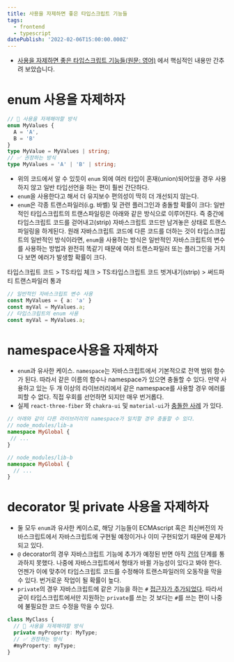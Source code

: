 ```yaml
---
title: 사용을 자제하면 좋은 타입스크립트 기능들
tags:
  - frontend
  - typescript
datePublish: '2022-02-06T15:00:00.000Z'
---
```


* [사용을 자제하면 좋은 타입스크립트 기능들(원문: 영어)](https://www.executeprogram.com/blog/typescript-features-to-avoid "") 에서 핵심적인 내용만 간추려 보았습니다.

# enum 사용을 자제하자

```typescript
// 🚫 사용을 자제해야할 방식
enum MyValues {
  A = 'A',
  B = 'B'
}
type MyValue = MyValues | string;
// ✅ 권장하는 방식
type MyValues = 'A' | 'B' | string;
```

* 위의 코드에서 알 수 있듯이 `enum` 외에 여러 타입이 혼재(union)되어있을 경우 사용하지 않고 일반 타입선언을 하는 편이 훨씬 간단하다.
* `enum`을 사용한다고 해서 더 유지보수 편의성이 딱히 더 개선되지 않는다.
* `enum`은 각종 트랜스파일러(i.g. 바벨) 및 관련 플러그인과 충돌할 확률이 크다:
  일반적인 타입스크립트의 트랜스파일링은 아래와 같은 방식으로 이루어진다. 즉 중간에 타입스크립트 코드를 걷어내고(strip) 자바스크립트 코드만 남겨놓은 상태로 트랜스파일링을 하게된다.
  원래 자바스크립트 코드에 다른 코드를 더하는 것이 타입스크립트의 일반적인 방식이라면, `enum`을 사용하는 방식은 일반적인 자바스크립트의 변수를 사용하는 방법과 완전히 똑같기 때문에 여러 트랜스파일러 또는 플러그인을 거치다 보면 에러가 발생할 확률이 크다.

<callout>타입스크립트 코드 > TS:타입 체크 > TS:타입스크립트 코드 벗겨내기(strip) > 써드파티 트랜스파일러 통과</callout>

```typescript
// 일반적인 자바스크립트 변수 사용
const MyValues = { a: 'a' }
const myVal = MyValues.a;
// 타입스크립트의 enum 사용
const myVal = MyValues.a;
```

# namespace사용을 자제하자

* `enum`과 유사한 케이스. `namespace`는 자바스크립트에서 기본적으로 전역 범위 함수가 된다. 따라서 같은 이름의 함수나 namespace가 있으면 충돌할 수 있다. 만약 사용하고 있는 두 개 이상의 라이브러리에서 같은 namespace를 사용할 경우 에러를 피할 수 없다. 직접 우회를 선언하면 되지만 매우 번거롭다.
* 실제 `react-three-fiber` 와 `chakra-ui` 및 `material-ui`가 [충돌한 사례](https://stackoverflow.com/questions/68692230/ts-expression-produces-a-union-type-that-is-too-complex-to-represent-with-materi "") 가 있다.

```typescript
// 아래와 같이 다른 라이브러리의 namespace가 일치할 경우 충돌할 수 있다.
// node_modules/lib-a
namespace MyGlobal {
 // ...
}

// node_modules/lib-b
namespace MyGlobal {
  // ...
}
```

# decorator 및 private 사용을 자제하자

* 둘 모두 `enum`과 유사한 케이스로, 해당 기능들이 ECMAscript 혹은 최신버전의 자바스크립트에서 자바스크립트에 구현될 예정이거나 이미 구현되었기 때문에 문제가 되고 있다.
* `@` decorator의 경우 자바스크립트 기능에 추가가 예정된 반면 아직 [건의](https://github.com/tc39/proposal-decorators "") 단계를 통과하지 못했다. 나중에 자바스크립트에서 형태가 바뀔 가능성이 있다고 봐야 한다. 언젠가 이에 맞추어 타입스크립트 코드를 수정해야 트랜스파일러의 오동작을 막을 수 있다. 번거로운 작업이 될 확률이 높다.
* `private`의 경우 자바스크립트에 같은 기능을 하는  `#` [접근자가 추가되었다](https://developer.mozilla.org/en-US/docs/Web/JavaScript/Reference/Classes/Private_class_fields ""). 따라서 굳이 타입스크립트에서만 지원하는 `private`를 쓰는 것 보다는 `#`를 쓰는 편이 나중에 불필요한 코드 수정을 막을 수 있다.

```typescript
class MyClass {
  // 🚫 사용을 자제해야할 방식
  private myProperty: MyType;
  // ✅ 권장하는 방식
  #myProperty: myType;
}
```
